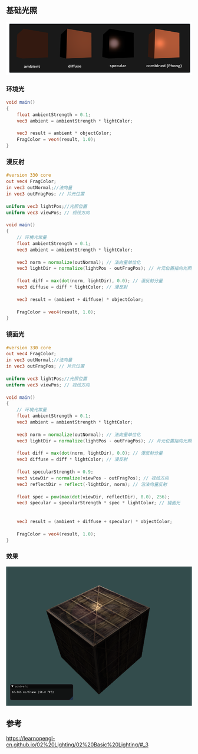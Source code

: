 ## 基础光照

![image-20211108171048582](images/image-20211108171048582.png)

### 环境光

```glsl
void main()
{
    float ambientStrength = 0.1;
    vec3 ambient = ambientStrength * lightColor;

    vec3 result = ambient * objectColor;
    FragColor = vec4(result, 1.0);
}
```

### 漫反射

```glsl
#version 330 core
out vec4 FragColor;
in vec3 outNormal;//法向量
in vec3 outFragPos; // 片元位置

uniform vec3 lightPos;//光照位置
uniform vec3 viewPos; // 视线方向

void main()
{
    // 环境光常量
    float ambientStrength = 0.1;
    vec3 ambient = ambientStrength * lightColor;
		
    vec3 norm = normalize(outNormal); // 法向量单位化
    vec3 lightDir = normalize(lightPos - outFragPos); // 片元位置指向光照方向

    float diff = max(dot(norm, lightDir), 0.0); // 漫反射分量
    vec3 diffuse = diff * lightColor; // 漫反射
	
    vec3 result = (ambient + diffuse) * objectColor;
    
    FragColor = vec4(result, 1.0);
}
```

### 镜面光

```glsl
#version 330 core
out vec4 FragColor;
in vec3 outNormal;//法向量
in vec3 outFragPos; // 片元位置

uniform vec3 lightPos;//光照位置
uniform vec3 viewPos; // 视线方向

void main()
{
    // 环境光常量
    float ambientStrength = 0.1;
    vec3 ambient = ambientStrength * lightColor;
		
    vec3 norm = normalize(outNormal); // 法向量单位化
    vec3 lightDir = normalize(lightPos - outFragPos); // 片元位置指向光照方向

    float diff = max(dot(norm, lightDir), 0.0); // 漫反射分量
    vec3 diffuse = diff * lightColor; // 漫反射
    
    float specularStrength = 0.9;
    vec3 viewDir = normalize(viewPos - outFragPos); // 视线方向
    vec3 reflectDir = reflect(-lightDir, norm); // 沿法向量反射

    float spec = pow(max(dot(viewDir, reflectDir), 0.0), 256);
    vec3 specular = specularStrength * spec * lightColor; // 镜面光

	
    vec3 result = (ambient + diffuse + specular) * objectColor;
    
    FragColor = vec4(result, 1.0);
}
```



### 效果

![image-20211108171939951](images/image-20211108171939951.png)



## 参考

https://learnopengl-cn.github.io/02%20Lighting/02%20Basic%20Lighting/#_3

